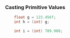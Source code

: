 ### Casting Primitive Values

```java
    float g = 123.456f;
    int h = (int) g;
    
    int i = (int) 789.988;
```    
